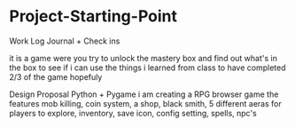 # Project-Starting-Point

Work Log Journal + Check ins

it is a game were you try to unlock the mastery box and find out what's in the box
to see if i can use the things i learned from class
to have completed 2/3 of the game hopefuly

Design Proposal
Python + Pygame
i am creating a RPG browser game
the features mob killing, coin system, a shop, black smith, 5 different aeras for players to explore, inventory, save icon, config setting, spells, npc's 


